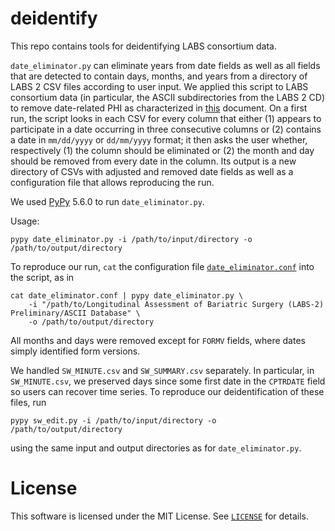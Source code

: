 # deidentify

This repo contains tools for deidentifying LABS consortium data.

`date_eliminator.py` can eliminate years from date fields as well as all fields that are detected to contain days, months, and years from a directory of LABS 2 CSV files according to user input. We applied this script to LABS consortium data (in particular, the ASCII subdirectories from the LABS 2 CD) to remove date-related PHI as characterized in [this](https://www.hhs.gov/hipaa/for-professionals/privacy/special-topics/de-identification/) document. On a first run, the script looks in each CSV for every column that either (1) appears to participate in a date occurring in three consecutive columns or (2) contains a date in `mm/dd/yyyy` or `dd/mm/yyyy` format; it then asks the user whether, respectively (1) the column should be eliminated or (2) the month and day should be removed from every date in the column. Its output is a new directory of CSVs with adjusted and removed date fields as well as a configuration file that allows reproducing the run.

We used [PyPy](https://bitbucket.org/pypy/pypy) 5.6.0 to run `date_eliminator.py`.

Usage:
```
pypy date_eliminator.py -i /path/to/input/directory -o /path/to/output/directory
```

To reproduce our run, `cat` the configuration file [`date_eliminator.conf`](date_eliminator.conf) into the script, as in
```
cat date_eliminator.conf | pypy date_eliminator.py \
    -i "/path/to/Longitudinal Assessment of Bariatric Surgery (LABS-2) Preliminary/ASCII Database" \
    -o /path/to/output/directory
```
All months and days were removed except for `FORMV` fields, where dates simply identified form versions.

We handled `SW_MINUTE.csv` and `SW_SUMMARY.csv` separately. In particular, in `SW_MINUTE.csv`, we preserved days since some first date in the `CPTRDATE` field so users can recover time series. To reproduce our deidentification of these files, run
```
pypy sw_edit.py -i /path/to/input/directory -o /path/to/output/directory
```
using the same input and output directories as for `date_eliminator.py`.

# License
This software is licensed under the MIT License. See [`LICENSE`](LICENSE) for details.
